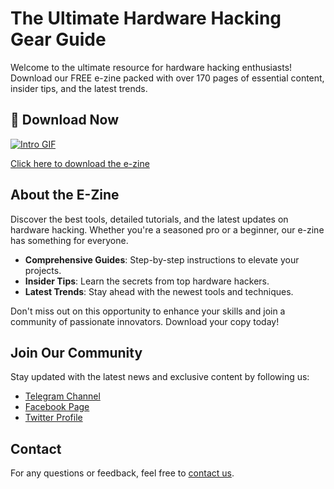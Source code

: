 # The Ultimate Hardware Hacking Gear Guide

Welcome to the ultimate resource for hardware hacking enthusiasts! Download our FREE e-zine packed with over 170 pages of essential content, insider tips, and the latest trends.

## 📖 Download Now
[![Intro GIF](https://github.com/jcldf/ultimate-hardware-hacking-gear-guide-/blob/main/hackers%20toolbox.gif)](https://www.juliodellaflora.com/_files/ugd/9b105c_9093266466844c149e4ced644812b1c4.pdf?index=true)

[Click here to download the e-zine](https://www.juliodellaflora.com/_files/ugd/9b105c_9093266466844c149e4ced644812b1c4.pdf?index=true)

## About the E-Zine

Discover the best tools, detailed tutorials, and the latest updates on hardware hacking. Whether you're a seasoned pro or a beginner, our e-zine has something for everyone.

- **Comprehensive Guides**: Step-by-step instructions to elevate your projects.
- **Insider Tips**: Learn the secrets from top hardware hackers.
- **Latest Trends**: Stay ahead with the newest tools and techniques.

Don't miss out on this opportunity to enhance your skills and join a community of passionate innovators. Download your copy today!

## Join Our Community

Stay updated with the latest news and exclusive content by following us:

- [Telegram Channel](https://t.me/your-channel)
- [Facebook Page](https://facebook.com/your-page)
- [Twitter Profile](https://twitter.com/your-profile)

## Contact

For any questions or feedback, feel free to [contact us](mailto:your-email@example.com).
